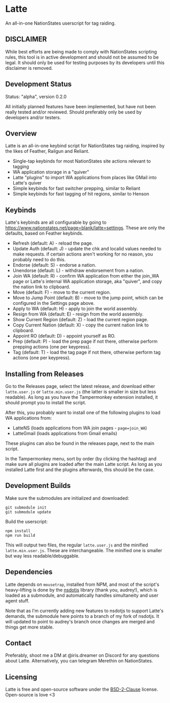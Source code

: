 # Latte

An all-in-one NationStates userscript for tag raiding.

## DISCLAIMER

While best efforts are being made to comply with NationStates scripting rules, this tool is in active development and should not be assumed to be legal. It should only be used for testing purposes by its developers until this disclaimer is removed.

## Development Status

Status: "alpha", version 0.2.0

All initially planned features have been implemented, but have not been really tested and/or reviewed. Should preferably only be used by developers and/or testers.

## Overview

Latte is an all-in-one keybind script for NationStates tag raiding, inspired by the likes of Feather, Railgun and Reliant.

- Single-tap keybinds for most NationStates site actions relevant to tagging
- WA application storage in a "quiver"
- Latte "plugins" to import WA applications from places like GMail into Latte's quiver
- Simple keybinds for fast switcher prepping, similar to Reliant
- Simple keybinds for fast tagging of hit regions, similar to Henson

## Keybinds

Latte's keybinds are all configurable by going to https://www.nationstates.net/page=blank/latte=settings.
These are only the defaults, based on Feather keybinds.

- Refresh (default: A) - reload the page.
- Update Auth (default: J) - update the chk and localid values needed to make requests. if certain actions aren't working for no reason, you probably need to do this.
- Endorse (default: S) - endorse a nation.
- Unendorse (default: L) - withdraw endorsement from a nation.
- Join WA (default: R) - confirm WA application from either the join_WA page or Latte's internal WA application storage, aka "quiver", and copy the nation link to clipboard.
- Move (default: F) - move to the current region.
- Move to Jump Point (default: B) - move to the jump point, which can be configured in the Settings page above.
- Apply to WA (default: H) - apply to join the world assembly.
- Resign from WA (default: E) - resign from the world assembly.
- Show Current Region (default: Z) - load the current region page.
- Copy Current Nation (default: X) - copy the current nation link to clipboard.
- Appoint RO (default: D) - appoint yourself as RO.
- Prep (default: P) - load the prep page if not there, otherwise perform prepping actions (one per keypress).
- Tag (default: T) - load the tag page if not there, otherwise perform tag actions (one per keypress).

## Installing from Releases

Go to the Releases page, select the latest release, and download either `latte.user.js` or `latte.min.user.js` (the latter is smaller in size but less readable). As long as you have the Tampermonkey extension installed, it should prompt you to install the script.

After this, you probably want to install one of the following plugins to load WA applications from:

- LatteNS (loads applications from WA join pages - `page=join_WA`)
- LatteGmail (loads applications from Gmail emails)

These plugins can also be found in the releases page, next to the main script.
  
In the Tampermonkey menu, sort by order (by clicking the hashtag) and make sure all plugins are loaded after the main Latte script. As long as you installed Latte first and the plugins afterwards, this should be the case.

## Development Builds

Make sure the submodules are initialized and downloaded:
```
git submodule init
git submodule update
```

Build the userscript:
```
npm install
npm run build
```

This will output two files, the regular `latte.user.js` and the minified `latte.min.user.js`. These are interchangeable. The minified one is smaller but way less readable/debuggable.

## Dependencies

Latte depends on `mousetrap`, installed from NPM, and most of the script's heavy-lifting is done by the  [nsdotjs](https://github.com/audreyreal/nsdotjs) library (thank you, audrey!), which is loaded as a submodule, and automatically handles simultaneity and user agent stuff.

Note that as I'm currently adding new features to nsdotjs to support Latte's demands, the submodule here points to a branch of my fork of nsdotjs. It will updated to point to audrey's branch once changes are merged and things get more stable.

## Contact

Preferably, shoot me a DM at @iris.dreamer on Discord for any questions about Latte. Alternatively, you can telegram Merethin on NationStates.

## Licensing

Latte is free and open-source software under the [BSD-2-Clause](LICENSE) license. Open-source is love <3